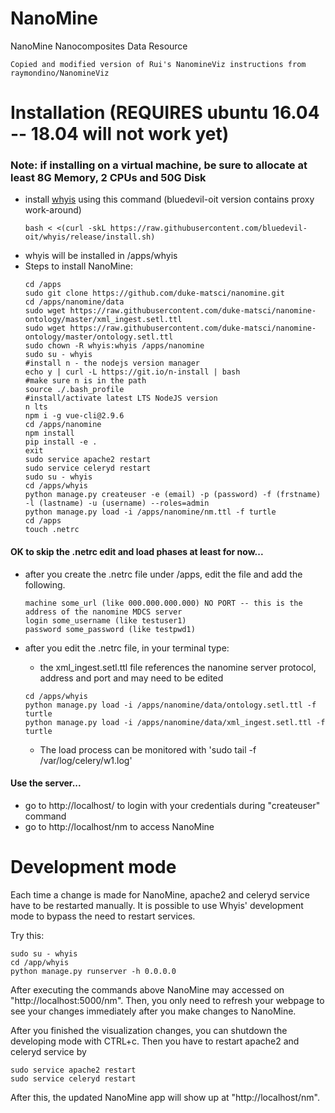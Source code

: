# NanoMine
NanoMine Nanocomposites Data Resource

```
Copied and modified version of Rui's NanomineViz instructions from raymondino/NanomineViz
```

# Installation (REQUIRES ubuntu 16.04 -- 18.04 will not work yet)
### Note: if installing on a virtual machine, be sure to allocate at least 8G Memory, 2 CPUs and 50G Disk
- install [whyis](http://tetherless-world.github.io/whyis/install) using this command (bluedevil-oit version contains proxy work-around)
  ```
  bash < <(curl -skL https://raw.githubusercontent.com/bluedevil-oit/whyis/release/install.sh)
  ```
- whyis will be installed in /apps/whyis
- Steps to install NanoMine:
  ```
  cd /apps
  sudo git clone https://github.com/duke-matsci/nanomine.git
  cd /apps/nanomine/data
  sudo wget https://raw.githubusercontent.com/duke-matsci/nanomine-ontology/master/xml_ingest.setl.ttl
  sudo wget https://raw.githubusercontent.com/duke-matsci/nanomine-ontology/master/ontology.setl.ttl
  sudo chown -R whyis:whyis /apps/nanomine
  sudo su - whyis
  #install n - the nodejs version manager
  echo y | curl -L https://git.io/n-install | bash
  #make sure n is in the path
  source ./.bash_profile
  #install/activate latest LTS NodeJS version
  n lts
  npm i -g vue-cli@2.9.6  
  cd /apps/nanomine
  npm install
  pip install -e .
  exit
  sudo service apache2 restart
  sudo service celeryd restart
  sudo su - whyis
  cd /apps/whyis
  python manage.py createuser -e (email) -p (password) -f (frstname) -l (lastname) -u (username) --roles=admin
  python manage.py load -i /apps/nanomine/nm.ttl -f turtle
  cd /apps
  touch .netrc
  ```
#### OK to skip the .netrc edit and load phases at least for now...
- after you create the .netrc file under /apps, edit the file and add the following.

  ```
  machine some_url (like 000.000.000.000) NO PORT -- this is the address of the nanomine MDCS server
  login some_username (like testuser1)
  password some_password (like testpwd1)
  ```
- after you edit the .netrc file, in your terminal type:
  - the xml_ingest.setl.ttl file references the nanomine server protocol, address and port and may need to  be edited
  ```
  cd /apps/whyis
  python manage.py load -i /apps/nanomine/data/ontology.setl.ttl -f turtle
  python manage.py load -i /apps/nanomine/data/xml_ingest.setl.ttl -f turtle
  ```
  - The load process can be monitored with 'sudo tail -f /var/log/celery/w1.log'
  
#### Use the server...  
- go to http://localhost/ to login with your credentials during "createuser" command
- go to http://localhost/nm to access NanoMine

# Development mode
Each time a change is made for NanoMine, apache2 and celeryd service have to be restarted manually. 
It is possible to use Whyis' development mode to bypass the need to restart services.

Try this:  
```
sudo su - whyis
cd /app/whyis
python manage.py runserver -h 0.0.0.0
``` 
After executing the commands above NanoMine may accessed on "http://localhost:5000/nm".
Then, you only need to refresh your webpage to see your changes immediately after you make changes to NanoMine. 

After you finished the visualization changes, you can shutdown the developing mode with CTRL+c.
Then you have to restart apache2 and celeryd service by
```
sudo service apache2 restart
sudo service celeryd restart
```
After this, the updated NanoMine app will show up at "http://localhost/nm".
